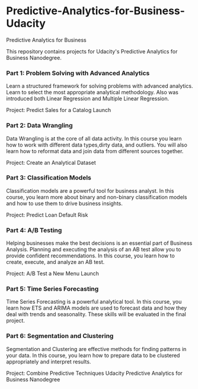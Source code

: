 # Predictive-Analytics-for-Business-Udacity
Predictive Analytics for Business 

This repository contains projects for Udacity's Predictive Analytics for Business Nanodegree.

### Part 1: Problem Solving with Advanced Analytics
Learn a structured framework for solving problems with advanced analytics. Learn to select the most appropriate analytical methodology. Also was introduced both Linear Regression and Multiple Linear Regression.

Project: Predict Sales for a Catalog Launch

### Part 2: Data Wrangling
Data Wrangling is at the core of all data activity. In this course you learn how to work with different data types,dirty data, and outliers. You will also learn how to reformat data and join data from different sources together.

Project: Create an Analytical Dataset

### Part 3: Classification Models
Classification models are a powerful tool for business analyst. In this course, you learn more about binary and non-binary classification models and how to use them to drive business insights.

Project: Predict Loan Default Risk

### Part 4: A/B Testing
Helping businesses make the best decisions is an essential part of Business Analysis. Planning and executing the analysis of an AB test allow you to provide confident recommendations. In this course, you learn how to create, execute, and analyze an AB test.

Project: A/B Test a New Menu Launch

### Part 5: Time Series Forecasting
Time Series Forecasting is a powerful analytical tool. In this course, you learn how ETS and ARIMA models are used to forecast data and how they deal with trends and seasonality. These skills will be evaluated in the final project.

### Part 6: Segmentation and Clustering
Segmentation and Clustering are effective methods for finding patterns in your data. In this course, you learn how to prepare data to be clustered appropriately and interpret results.

Project: Combine Predictive Techniques
Udacity Predictive Analytics for Business Nanodegree
